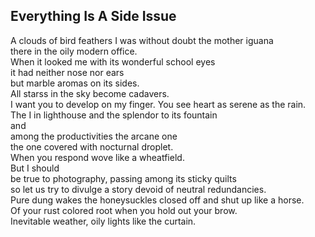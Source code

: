 Everything Is A Side Issue
--------------------------
A clouds of bird feathers I was without doubt the mother iguana  
there in the oily modern office.  
When it looked me with its wonderful school eyes  
it had neither nose nor ears  
but marble aromas on its sides.  
All starss in the sky become cadavers.  
I want you to develop on my finger. You see heart as serene as the rain.  
The I in lighthouse and the splendor to its fountain  
and  
among the productivities the arcane one  
the one covered with nocturnal droplet.  
When you respond wove like a wheatfield.  
But I should  
be true to photography, passing among its sticky quilts  
so let us try to divulge a story devoid of neutral redundancies.  
Pure dung wakes the honeysuckles closed off and shut up like a horse.  
Of your rust colored root when you hold out your brow.  
Inevitable weather, oily lights like the curtain.  
